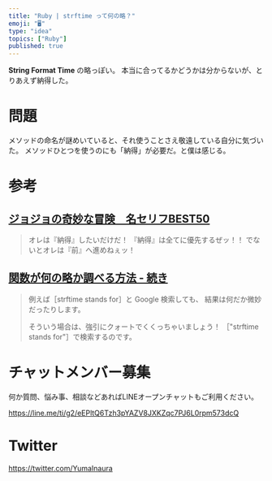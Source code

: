 ```yaml
---
title: "Ruby | strftime って何の略？"
emoji: "🖥"
type: "idea"
topics: ["Ruby"]
published: true
---
```


**String Format Time** の略っぽい。
本当に合ってるかどうかは分からないが、とりあえず納得した。

# 問題

メソッドの命名が謎めいていると、それ使うことさえ敬遠している自分に気づいた。
メソッドひとつを使うのにも「納得」が必要だ。と僕は感じる。

# 参考

## [ジョジョの奇妙な冒険　名セリフBEST50](http://kajipon.sakura.ne.jp/art/jojo-meigen.html)

>オレは『納得』したいだけだ！
>『納得』は全てに優先するぜッ！！
>でないとオレは『前』へ進めねぇッ！

## [関数が何の略か調べる方法 - 続き](http://progengresearch.blog.fc2.com/blog-entry-4.html)

>例えば［strftime stands for］と Google 検索しても、
>結果は何だか微妙だったりします。
>
>そういう場合は、強引にクォートでくくっちゃいましょう！
>［"strftime stands for"］で検索するのです。










<!-- Update From Qiita API -->

# チャットメンバー募集


何か質問、悩み事、相談などあればLINEオープンチャットもご利用ください。

https://line.me/ti/g2/eEPltQ6Tzh3pYAZV8JXKZqc7PJ6L0rpm573dcQ





# Twitter


https://twitter.com/YumaInaura


<!-- Update From Qiita API -->


